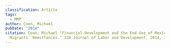 ```yaml
---
classification: Article
tags:
  - MMP
author: Coon, Michael
pubDate: "2014"
citation: Coon, Michael	"Financial Development and the End-Use of Mexican
  Migrants' Remittances." IZA Journal of Labor and Development, 2014, 3:7
---
```

